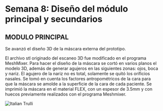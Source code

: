 <div class="introduction">
  <p align="center"> <h1>Semana 8: Diseño del módulo principal y secundarios</h1><p>
  <h2> MODULO PRINCIPAL </h2>
  Se avanzó el diseño 3D de la máscara externa del prototipo.<p>
  El archivo stl originado del escaneo 3D fue modificado en el programa MeshMixer. Para hacer el diseño de la máscara se cortó en varios planos el modelo 3D, además de generar agujeros en las siguientes zonas: ojos, boca y nariz. El agujero de la nariz no es total, solamente se quitó los orificios nasales. Se tomó en cuenta los factores antropométricos de la cara para que la máscara se amolde a la superficie de la cara de cada paciente. Se imprimió la máscara en el material FLEX, con un espesor de 3.5mm y con huecos previamente realizados con el programa Meshmixer.<p>
<p>

<img src="http://i63.tinypic.com/2qkno08.png" alt="Italian Trulli">



